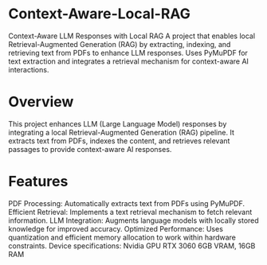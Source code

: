 # Context-Aware-Local-RAG
Context-Aware LLM Responses with Local RAG A project that enables local Retrieval-Augmented Generation (RAG) by extracting, indexing, and retrieving text from PDFs to enhance LLM responses. Uses PyMuPDF for text extraction and integrates a retrieval mechanism for context-aware AI interactions.

# Overview
This project enhances LLM (Large Language Model) responses by integrating a local Retrieval-Augmented Generation (RAG) pipeline. It extracts text from PDFs, indexes the content, and retrieves relevant passages to provide context-aware AI responses.

# Features
PDF Processing: Automatically extracts text from PDFs using PyMuPDF.
Efficient Retrieval: Implements a text retrieval mechanism to fetch relevant information.
LLM Integration: Augments language models with locally stored knowledge for improved accuracy.
Optimized Performance: Uses quantization and efficient memory allocation to work within hardware constraints.
Device specifications: Nvidia GPU RTX 3060 6GB VRAM, 16GB RAM
